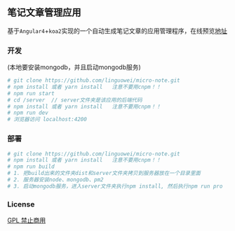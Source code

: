 ## 笔记文章管理应用

基于`Angular4`+`koa2`实现的一个自动生成笔记文章的应用管理程序，在线预览[地址](https://weiweinote.cn)
### 开发
(本地要安装mongodb，并且启动mongodb服务)

``` bash
# git clone https://github.com/linguowei/micro-note.git
# npm install 或者 yarn install   注意不要用cnpm！！
# npm run start
# cd /server  // server文件夹是该应用的后端代码
# npm install 或者 yarn install   注意不要用cnpm！！
# npm run dev
# 浏览器访问 localhost:4200
```
### 部署
``` bash
# git clone https://github.com/linguowei/micro-note.git
# npm install 或者 yarn install   注意不要用cnpm！！
# npm run build
# 1. 把build出来的文件夹dist和server文件夹拷贝到服务器放在一个目录里面
# 2. 服务器安装node、mongodb、pm2
# 3. 启动mongodb服务，进入server文件夹执行npm install, 然后执行npm run pro
```
### License
[GPL 禁止商用](https://www.oschina.net/question/54100_9455)
